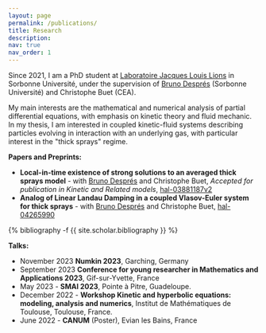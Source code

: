 ```yaml
---
layout: page
permalink: /publications/
title: Research
description: 
nav: true
nav_order: 1
---
```


Since 2021, I am a PhD student at [Laboratoire Jacques Louis Lions](https://www.ljll.math.upmc.fr/fr/?lang=fr) in Sorbonne Université, under the supervision of [Bruno Després](https://www.ljll.math.upmc.fr/despres/) (Sorbonne Université) and Christophe Buet (CEA). 

My main interests are the mathematical and numerical analysis of partial differential equations, with emphasis on kinetic theory and fluid mechanic. In my thesis, I am interested in coupled kinetic-fluid systems describing particles evolving in interaction with an underlying gas, with particular interest in the "thick sprays" regime. 

**Papers and Preprints:**


- **Local-in-time existence of strong solutions to an averaged thick sprays model** - with [Bruno Després](https://www.ljll.math.upmc.fr/despres/) and Christophe Buet, *Accepted for publication in Kinetic and Related models*, [hal-03881187v2](https://hal.science/hal-03881187)
- **Analog of Linear Landau Damping in a coupled Vlasov-Euler system for thick sprays** - with [Bruno Després](https://www.ljll.math.upmc.fr/despres/) and Christophe Buet, [hal-04265990](https://hal.science/hal-04265990v1)

<div class="publications">

{% bibliography -f {{ site.scholar.bibliography }} %}

</div>


**Talks:**

- November 2023 **Numkin 2023**, Garching, Germany
- September 2023 **Conference for young researcher in Mathematics and Applications 2023**, Gif-sur-Yvette, France
- May 2023 - **SMAI 2023**, Pointe à Pitre, Guadeloupe.
- December 2022 - **Workshop Kinetic and hyperbolic equations: modeling, analysis and numerics**, Institut de Mathématiques de Toulouse, Toulouse, France. 
- June 2022 - **CANUM** (Poster), Evian les Bains, France